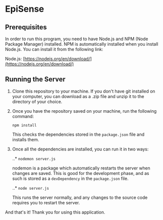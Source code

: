 # EpiSense

## Prerequisites
In order to run this program, you need to have Node.js and NPM (Node Package Manager) installed. NPM is automatically installed when you install Node.js. You can install it from the following link:

Node.js: [https://nodejs.org/en/download/](https://nodejs.org/en/download/)

## Running the Server

1. Clone this repository to your machine. If you don't have git installed on your computer, you can download as a .zip file and unzip it to the directory of your choice.

2. Once you have the repository saved on your machine, run the following command:

   `npm install`

   This checks the dependencies stored in the `package.json` file and installs them. 

3. Once all the dependencies are installed, you can run it in two ways:

   ..* `nodemon server.js`

   nodemon is a package which automatically restarts the server when changes are saved. This is good for the development phase, and as such is stored as a `devDependency` in the `package.json` file.

   ..* `node server.js`

   This runs the server normally, and any changes to the source code requires you to restart the server.


And that's it! Thank you for using this application.
